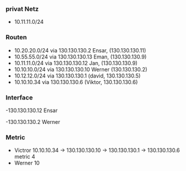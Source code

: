 ### privat Netz

- 10.11.11.0/24

### Routen

- 10.20.20.0/24 via 130.130.130.2 Ensar, (130.130.130.11)
- 10.55.55.0/24 via 130.130.130.13 Eman, (130.130.130.9)
- 10.11.11.0/24 via 130.130.130.12 Jan, (130.130.130.9)
- 10.10.10.0/24 via 130.130.130.10 Werner (130.130.130.2)
- 10.12.12.0/24 via 130.130.130.1 (david, 130.130.130.5)
- 10.10.10.34 via 130.130.130.6 (Viktor, 130.130.130.6)

### Interface

-130.130.130.12 Ensar

-130.130.130.2 Werner

### Metric

- Victror 10.10.10.34 -> 130.130.130.10 -> 130.130.130.1 -> 130.130.130.6 metric 4
- Werner 10